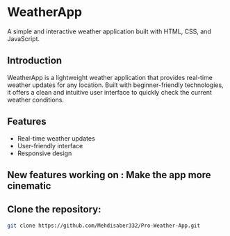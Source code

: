 # WeatherApp

A simple and interactive weather application built with HTML, CSS, and JavaScript.

## Introduction

WeatherApp is a lightweight weather application that provides real-time weather updates for any location. Built with beginner-friendly technologies, it offers a clean and intuitive user interface to quickly check the current weather conditions.

## Features

- Real-time weather updates
- User-friendly interface
- Responsive design

## New features working on : Make the app more cinematic

## Clone the repository:

   ```bash
   git clone https://github.com/Mehdisaber332/Pro-Weather-App.git
